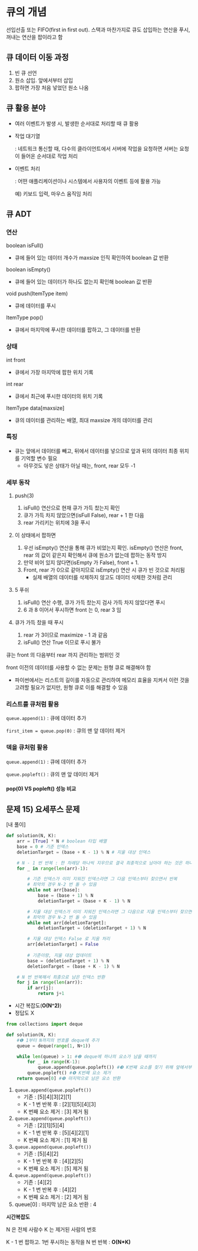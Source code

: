 # 큐의 개념

선입선출 또는 FIFO(first in first out). 스택과 마찬가지로 큐도 삽입하는 연산을 푸시, 꺼내는 연산을 팝이라고 함

## 큐 데이터 이동 과정

1. 빈 큐 선언
2. 원소 삽입. 앞에서부터 삽입
3. 팝하면 가장 처음 넣었던 원소 나옴

## 큐 활용 분야

- 여러 이벤트가 발생 시, 발생한 순서대로 처리할 때 큐 활용

- 작업 대기열

  : 네트워크 통신할 때, 다수의 클라이언트에서 서버에 작업을 요청하면 서버는 요청이 들어온 순서대로 작업 처리

- 이벤트 처리

  : 어떤 애플리케이션이나 시스템에서 사용자의 이벤트 등에 활용 가능

  예) 키보드 입력, 마우스 움직임 처리

## 큐 ADT

### 연산

boolean isFull()

- 큐에 들어 있는 데이터 개수가 maxsize 인직 확인하여 boolean 값 반환

boolean isEmpty()

- 큐에 들어 있는 데이터가 하나도 없는지 확인해 boolean 값 반환

void push(ItemType item)

- 큐에 데이터를 푸시

ItemType pop()

- 큐에서 마지막에 푸시한 데이터를 팝하고, 그 데이터를 반환

### 상태

int front

- 큐에서 가장 마지막에 팝한 위치 기록

int rear

- 큐에서 최근에 푸시한 데이터의 위치 기록

ItemType data[maxsize]

- 큐의 데이터를 관리하는 배열, 최대 maxsize 개의 데이터를 관리

### 특징

- 큐는 앞에서 데이터를 빼고, 뒤에서 데이터를 넣으므로 앞과 뒤의 데이터 최종 위치를 기억할 변수 필요
  - 아무것도 넣은 상태가 아닐 때는, front, rear 모두 -1

### 세부 동작

1. push(3)
   1. isFull() 연산으로 현재 큐가 가득 찼는지 확인
   2. 큐가 가득 차지 않았으면(isFull False), rear + 1 한 다음
   3. rear 가리키는 위치에 3을 푸시
2. 이 상태에서 팝하면
   1. 우선 isEmpty() 연산을 통해 큐가 비었는지 확인. isEmpty() 연산은 front, rear 의 값이 같은지 확인해서 큐에 원소가 없는데 팝하는 동작 방지
   2. 만약 비어 있지 않다면(isEmpty 가 False), front + 1.
   3. Front, rear 가 0으로 같아지므로 isEmpty() 연산 시 큐가 빈 것으로 처리됨
      - 실제 배열의 데이터를 삭제하지 않고도 데이터 삭제한 것처럼 관리
3. 5 푸쉬
   1. isFull() 연산 수행, 큐가 가득 찼는지 검사 가득 차지 않았다면 푸시
   2. 6 과 8 이어서 푸시하면 front 는 0, rear 3 임

4. 큐가 가득 찼을 때 푸시
   1. rear 가 3이므로 maximize - 1 과 같음
   2. isFull() 연산 True 이므로 푸시 불가

큐는 front 의 다음부터 rear 까지 관리하는 범위인 것

front 이전의 데이터를 사용할 수 없는 문제는 원형 큐로 해결해야 함

- 파이썬에서는 리스트의 길이를 자동으로 관리하여 메모리 효율을 지켜서 이런 것을 고려할 필요가 없지만, 원형 큐로 이를 해결할 수 있음

### 리스트를 큐처럼 활용

`queue.append(1)` : 큐에 데이터 추가

`first_item = queue.pop(0)` : 큐의 맨 앞 데이터 제거

### 덱을 큐처럼 활용

`queue.append(1)` : 큐에 데이터 추가

`queue.popleft()` : 큐의 맨 앞 데이터 제거

#### pop(0) VS popleft() 성능 비교

## 문제 15) 요세푸스 문제

[내 풀이]

```python
def solution(N, K):
    arr = [True] * N # boolean 타입 배열
    base = 0 # 기준 인덱스
    deletionTarget = (base + K - 1) % N # 지울 대상 인덱스

    # N - 1 번 반복 : 한 차례당 하나씩 지우므로 결국 최종적으로 남아야 하는 것은 하나 이므로 N-1 번 돎
    for _ in range(len(arr)-1):

        # 기준 인덱스가 이미 지워진 인덱스라면 그 다음 인덱스부터 찾으면서 반복
        # 최악의 경우 N-2 번 돌 수 있음
        while not arr[base]:
            base = (base + 1) % N
            deletionTarget = (base + K - 1) % N

        # 지울 대상 인덱스가 이미 지워진 인덱스라면 그 다음으로 지울 인덱스부터 찾으면서 반복
        # 최악의 경우 N-2 번 돌 수 있음
        while not arr[deletionTarget]:
            deletionTarget = (deletionTarget + 1) % N

        # 지울 대상 인덱스 False 로 지움 처리
        arr[deletionTarget] = False
        
        # 기준이랑, 지울 대상 업데이트
        base = (deletionTarget + 1) % N
        deletionTarget = (base + K - 1) % N

    # N 번 반복해서 최종으로 남은 인덱스 반환
    for j in range(len(arr)):
        if arr[j]:
            return j+1
```

- 시간 복잡도(**O(N^2)**)
- 정답도 X

```python
from collections import deque

def solution(N, K):
    #❶ 1부터 N까지의 번호를 deque에 추가
    queue = deque(range(1, N+1))

    while len(queue) > 1: #❷ deque에 하나의 요소가 남을 때까지
        for _ in range(K-1):
            queue.append(queue.popleft()) #❸ K번째 요소를 찾기 위해 앞에서부터 제거하고 뒤에 추가
        queue.popleft() #❹ K번째 요소 제거
    return queue[0] #❺ 마지막으로 남은 요소 반환
```

1. `queue.append(queue.popleft())`
   - 기존 : \[5\]\[4\]\[3\]\[2\]\[1\]
   - K - 1 번 반복 후 : \[2\]\[1\]\[5\]\[4\]\[3\]
   - K 번째 요소 제거 : [3] 제거 됨
2. `queue.append(queue.popleft())`
   - 기존 :  \[2\]\[1\]\[5\]\[4\]
   - K - 1 번 반복 후 : \[5\]\[4\]\[2\]\[1\]
   - K 번째 요소 제거 : [1] 제거 됨
3. `queue.append(queue.popleft())`
   - 기존  : \[5\]\[4\]\[2\]
   - K - 1 번 반복 후 : \[4\]\[2\]\[5\]
   - K 번째 요소 제거 : [5] 제거 됨
4. `queue.append(queue.popleft())`
   - 기존 : \[4\]\[2\]
   - K - 1 번 반복 후 : \[4\]\[2\]
   - K 번째 요소 제거 : [2] 제거 됨
5. queue[0] : 마지막 남은 요소 반환 : 4

**시간복잡도**

N 은 전체 사람수 K 는 제거된 사람의 번호

K - 1 번 팝하고. 1번 푸시하는 동작을 N 번 반복 : **O(N*K)**